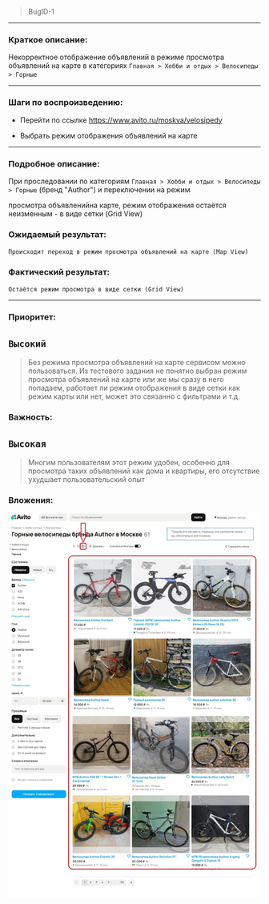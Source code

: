 >BugID-1
___
### Краткое описание:

Некорректное отображение объявлений 
в режиме просмотра объявлений на карте в категориях 
`Главная > Хобби и отдых > Велосипеды > Горные`
___
### Шаги по воспроизведению:

+ Перейти по ссылке https://www.avito.ru/moskva/velosipedy

+ Выбрать режим отображения объявлений на карте
___
### Подробное описание:

При проследовании по категориям `Главная > Хобби и отдых > Велосипеды > Горные` (бренд "Author")
 и переключении на режим 
 
 просмотра объявленийна карте,
 режим отображения остаётся неизменным - в виде сетки (Grid View)

### Ожидаемый результат:

    Происходит переход в режим просмотра объявлений на карте (Map View)

### Фактический результат:

    Остаётся режим просмотра в виде сетки (Grid View)
___
        
### Приоритет:

## `Высокий`
>Без режима просмотра объявлений на карте сервисом можно пользоваться. 
Из тестового задания не понятно выбран режим просмотра объявлений на карте или же мы сразу в него попадаем, работает ли режим отображения в виде сетки как режим карты или нет, может это связанно с фильтрами и т.д. 

### Важность:

## `Высокая`
>Многим пользователям этот режим удобен, особенно для просмотра таких объявлений как дома и квартиры,
его отсутствие ухудшает пользовательский опыт

### Вложения:

![Header](https://github.com/GitHoms/Avito-Internship-assignments-2025/blob/main/Assets/Task%231-bugID%231.jpg?raw=true)
